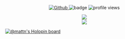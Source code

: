<p align="center">
  <a href="https://github.com/Ledgerbiggg">
    <img src="https://img.shields.io/github/followers/Ledgerbiggg?label=Follow&style=social" alt="Github">
  </a>
  <img src="https://img.shields.io/badge/name-Ledgerbiggg-blue" alt="badge">
  <img src="https://komarev.com/ghpvc/?username=Ledgerbiggg" alt="profile views">
</p>

<p align="center">
  <a href="https://github.com/Ledgerbiggg/github-readme-stats">
    <img src="https://github-readme-stats.vercel.app/api/top-langs/?username=Ledgerbiggg&layout=compact" />
  </a>
  <br/>
  <a href="https://github.com/Ledgerbiggg/github-readme-stats">
    <img src="https://github-readme-stats.vercel.app/api?username=Ledgerbiggg&theme=dracula&show_icons=true&langs_count=5" />
  </a>
</p>



[![@mattn's Holopin board](https://holopin.me/mattn)](https://holopin.io/@mattn)
